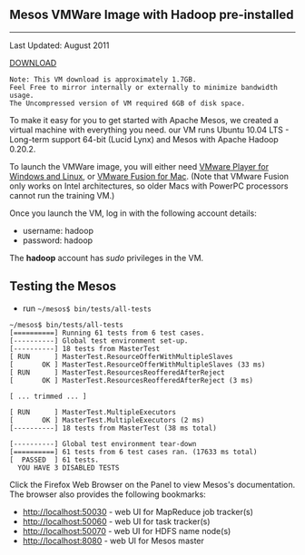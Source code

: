## Mesos VMWare Image with Hadoop pre-installed

***
Last Updated: August 2011

[DOWNLOAD](http://amplab.cs.berkeley.edu/downloads/mesos/mesos-demo.tar.bz2)

```
Note: This VM download is approximately 1.7GB.  
Feel Free to mirror internally or externally to minimize bandwidth usage.
The Uncompressed version of VM required 6GB of disk space.
```

To make it easy for you to get started with Apache Mesos, we created a virtual machine with everything you need. our VM runs Ubuntu 10.04 LTS - Long-term support 64-bit (Lucid Lynx) and Mesos with Apache Hadoop 0.20.2.

To launch the VMWare image, you will either need [VMware Player for Windows and Linux](http://www.vmware.com/go/downloadplayer/), or [VMware Fusion for Mac](http://www.vmware.com/products/fusion/). (Note that VMware Fusion only works on Intel architectures, so older Macs with PowerPC processors cannot run the training VM.)

Once you launch the VM, log in with the following account details:  

  - username: hadoop  
  - password: hadoop

The **hadoop** account has *sudo* privileges in the VM.

## Testing the Mesos
* run ` ~/mesos$ bin/tests/all-tests `
```
~/mesos$ bin/tests/all-tests 
[==========] Running 61 tests from 6 test cases.
[----------] Global test environment set-up.
[----------] 18 tests from MasterTest
[ RUN      ] MasterTest.ResourceOfferWithMultipleSlaves
[       OK ] MasterTest.ResourceOfferWithMultipleSlaves (33 ms)
[ RUN      ] MasterTest.ResourcesReofferedAfterReject
[       OK ] MasterTest.ResourcesReofferedAfterReject (3 ms)

[ ... trimmed ... ]

[ RUN      ] MasterTest.MultipleExecutors
[       OK ] MasterTest.MultipleExecutors (2 ms)
[----------] 18 tests from MasterTest (38 ms total)

[----------] Global test environment tear-down
[==========] 61 tests from 6 test cases ran. (17633 ms total)
[  PASSED  ] 61 tests. 
  YOU HAVE 3 DISABLED TESTS 

```

Click the Firefox Web Browser on the Panel to view Mesos's documentation.
The browser also provides the following bookmarks:   

   *  [http://localhost:50030](http://localhost:50030) - web UI for MapReduce job tracker(s)  
   *  [http://localhost:50060](http://localhost:50060) - web UI for task tracker(s)  
   *  [http://localhost:50070](http://localhost:50070) - web UI for HDFS name node(s)  
   *  [http://localhost:8080](http://localhost:8080) - web UI for Mesos master  